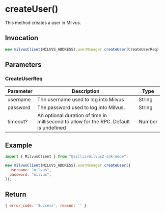 # createUser()

This method creates a user in Milvus.

## Invocation

```javascript
new milvusClient(MILUVS_ADDRESS).userManager.createUser(CreateUserReq);
```

## Parameters

### CreateUserReq

| Parameter | Description                                                                            | Type   |
| --------- | -------------------------------------------------------------------------------------- | ------ |
| username  | The username used to log into Milvus                                                   | String |
| password  | The password used to log into Milvus.                                                  | String |
| timeout?  | An optional duration of time in millisecond to allow for the RPC. Default is undefined | Number |

## Example

```javascript
import { MilvusClient } from "@zilliz/milvus2-sdk-node";

new milvusClient(MILUVS_ADDRESS).userManager.createUser({
  username: "milvus",
  password: "milvus",
});
```

## Return

```javascript
{ error_code: 'Success', reason: '' }
```
